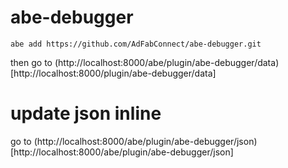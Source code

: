 # abe-debugger

```shell
abe add https://github.com/AdFabConnect/abe-debugger.git
```

then go to (http://localhost:8000/abe/plugin/abe-debugger/data)[http://localhost:8000/plugin/abe-debugger/data]

# update json inline

go to (http://localhost:8000/abe/plugin/abe-debugger/json)[http://localhost:8000/abe/plugin/abe-debugger/json]